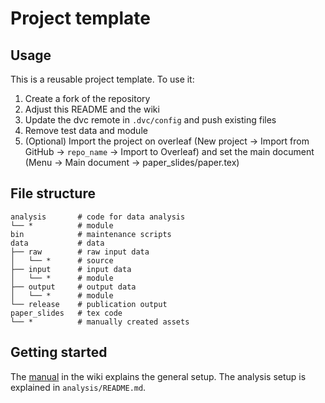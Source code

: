 # Project template

## Usage

This is a reusable project template.
To use it:

1. Create a fork of the repository
2. Adjust this README and the wiki
3. Update the dvc remote in `.dvc/config` and push existing files
4. Remove test data and module
5. (Optional) Import the project on overleaf (New project → Import from GitHub → `repo_name` → Import to Overleaf) and set the main document (Menu → Main document → paper_slides/paper.tex)

## File structure

```
analysis       # code for data analysis
└── *          # module
bin            # maintenance scripts
data           # data
├── raw        # raw input data
│   └── *      # source
├── input      # input data
│   └── *      # module
├── output     # output data
│   └── *      # module
└── release    # publication output
paper_slides   # tex code
└── *          # manually created assets
```

## Getting started

The [manual](wiki/Introduction) in the wiki explains the general setup.
The analysis setup is explained in `analysis/README.md`.

